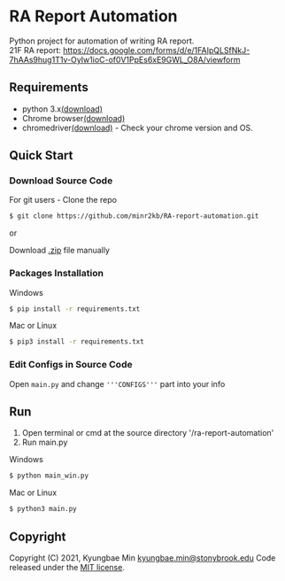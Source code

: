 # RA Report Automation

Python project for automation of writing RA report.  
21F RA report: https://docs.google.com/forms/d/e/1FAIpQLSfNkJ-7hAAs9hug1T1v-OyIw1ioC-of0V1PpEs6xE9GWL_O8A/viewform

## Requirements

-   python 3.x[(download)](https://www.python.org/downloads/)
-   Chrome browser[(download)](https://www.google.co.kr/chrome/?brand=QCDH&gclid=Cj0KCQjwssyJBhDXARIsAK98ITSvuMEL3PWOhue2Wq2ZZEu_DwaV3RXTO1m95CuMvyNoFMLk3QdS5uIaAgXoEALw_wcB&gclsrc=aw.ds)
-   chromedriver[(download)](https://chromedriver.chromium.org/downloads) - Check your chrome version and OS.

## Quick Start

### Download Source Code

For git users - Clone the repo

```bash
$ git clone https://github.com/minr2kb/RA-report-automation.git
```

or

Download [.zip](https://github.com/minr2kb/RA-report-automation/archive/refs/heads/master.zip) file manually

### Packages Installation

Windows

```bash
$ pip install -r requirements.txt
```

Mac or Linux

```bash
$ pip3 install -r requirements.txt
```

### Edit Configs in Source Code

Open `main.py` and change `'''CONFIGS'''` part into your info

## Run

1. Open terminal or cmd at the source directory '/ra-report-automation'
2. Run main.py

Windows

```bash
$ python main_win.py
```

Mac or Linux

```bash
$ python3 main.py
```

## Copyright

Copyright (C) 2021, Kyungbae Min <kyungbae.min@stonybrook.edu>
Code released under the [MIT license](https://github.com/minr2kb/RA-report-automation/blob/master/LICENSE).
